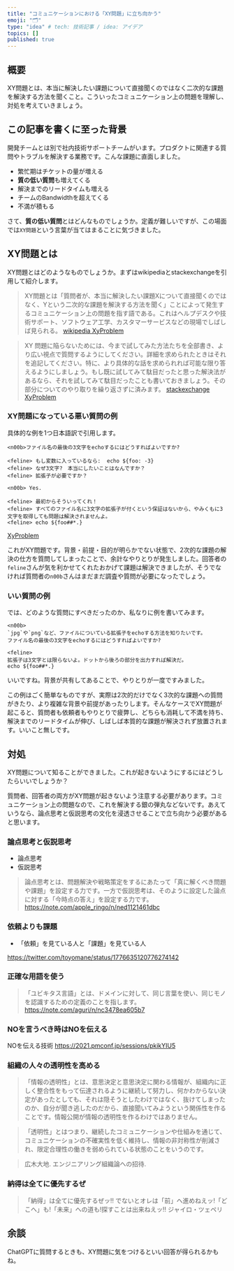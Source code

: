 ```yaml
---
title: "コミュニケーションにおける「XY問題」に立ち向かう"
emoji: "🗂"
type: "idea" # tech: 技術記事 / idea: アイデア
topics: []
published: true
---
```


## 概要

XY問題とは、本当に解決したい課題について直接聞くのではなく二次的な課題を解決する方法を聞くこと。こういったコミュニケーション上の問題を理解し、対処を考えていきましょう。

## この記事を書くに至った背景

開発チームとは別で社内技術サポートチームがいます。プロダクトに関連する質問やトラブルを解決する業務です。こんな課題に直面しました。

- 繁忙期はチケットの量が増える
- **質の低い質問**も増えてくる
- 解決までのリードタイムも増える
- チームのBandwidthを超えてくる
- 不満が積もる

さて、**質の低い質問**とはどんなものでしょうか。定義が難しいですが、この場面では`XY問題`という言葉が当てはまることに気づきました。

## XY問題とは

XY問題とはどのようなものでしょうか。まずはwikipediaとstackexchangeを引用して紹介します。

> XY問題とは「質問者が、本当に解決したい課題Xについて直接聞くのではなく、Yという二次的な課題を解決する方法を聞く」ことによって発生するコミュニケーション上の問題を指す語である。これはヘルプデスクや技術サポート、ソフトウェア工学、カスタマーサービスなどの現場でしばしば見られる。
[wikipedia XyProblem](https://ja.m.wikipedia.org/wiki/XY%E5%95%8F%E9%A1%8C)

> XY 問題に陥らないためには、今まで試してみた方法たちを全部書き、より広い視点で質問するようにしてください。詳細を求められたときはそれを追記してください。特に、より具体的な話を求められれば可能な限り答えるようにしましょう。もし既に試してみて駄目だったと思った解決法があるなら、それを試してみて駄目だったことも書いておきましょう。その部分についてのやり取りを繰り返さずに済みます。
[stackexchange XyProblem](https://meta.stackexchange.com/questions/66377/what-is-the-xy-problem)


### XY問題になっている悪い質問の例

具体的な例を1つ日本語訳で引用します。
```
<n00b>ファイル名の最後の3文字をechoするにはどうすればよいですか?

<feline> もし変数に入っているなら:  echo ${foo: -3}
<feline> なぜ3文字?　本当にしたいことはなんですか？
<feline> 拡張子が必要ですか？

<n00b> Yes.

<feline> 最初からそういってくれ！
<feline> すべてのファイル名に3文字の拡張子が付くという保証はないから、やみくもに3文字を取得しても問題は解決されませんよ。
<feline> echo ${foo##*.}
```
[XyProblem]([https://example.com](https://web.archive.org/web/20220104214000/https://mywiki.wooledge.org/XyProblem))

これがXY問題です。背景・前提・目的が明らかでない状態で、2次的な課題の解決の仕方を質問してしまったことで、余計なやりとりが発生しました。回答者の`feline`さんが気を利かせてくれたおかげて課題は解決できましたが、そうでなければ質問者の`n00b`さんはまだまだ調査や質問が必要になったでしょう。

### いい質問の例
では、どのような質問にすべきだったのか、私なりに例を書いてみます。

```
<n00b>
`jpg`や`png`など、ファイルについている拡張子をechoする方法を知りたいです。
ファイル名の最後の3文字をechoするにはどうすればよいですか?

<feline>
拡張子は3文字とは限らないよ。ドットから後ろの部分を出力すれば解決だ。
echo ${foo##*.}
```

いいですね。背景が共有してあることで、やりとりが一度ですみました。

この例はごく簡単なものですが、実際は2次的だけでなく3次的な課題への質問がきたり、より複雑な背景や前提があったりします。そんなケースでXY問題が起こると、質問者も依頼者もやりとりで疲弊し、どちらも消耗して不満を持ち、解決までのリードタイムが伸び、しばしば本質的な課題が解決されず放置されます。いいこと無しです。

## 対処

XY問題について知ることができました。これが起きないようにするにはどうしたらいいでしょうか？

質問者、回答者の両方がXY問題が起きないよう注意する必要があります。コミュニケーション上の問題なので、これを解決する銀の弾丸などないです。あえていうなら、論点思考と仮説思考の文化を浸透させることで立ち向かう必要があると思います。

### 論点思考と仮説思考

- 論点思考
- 仮説思考

> 論点思考とは、問題解決や戦略策定をするにあたって「真に解くべき問題や課題」を設定する力です。一方で仮説思考は、そのように設定した論点に対する「今時点の答え」を設定する力です。
https://note.com/apple_ringo/n/ned1121461dbc

### 依頼よりも課題

- 「依頼」を見ている人と「課題」を見ている人

https://twitter.com/toyomane/status/1776635120776274142

### 正確な用語を使う

> 「ユビキタス言語」とは、ドメインに対して、同じ言葉を使い、同じモノを認識するための定義のことを指します。
https://note.com/aguri/n/nc3478ea605b7

### NOを言うべき時はNOを伝える

NOを伝える技術
https://2021.pmconf.jp/sessions/pkikYIU5

### 組織の人々の透明性を高める

> 「情報の透明性」とは、意思決定と意思決定に関わる情報が、組織内に正しく整合性をもって伝達されるように継続して努力し、何かわからない決定があったとしても、それは隠そうとしたわけではなく、抜けてしまったのか、自分が聞き逃したのだから、直接聞いてみようという関係性を作ることです。情報公開が情報の透明性を作るわけではありません。

> 「透明性」とはつまり、継続したコミュニケーションや仕組みを通じて、コミュニケーションの不確実性を低く維持し、情報の非対称性が削減され、限定合理性の働きを弱められている状態のことをいうのです。

> 広木大地. エンジニアリング組織論への招待.

### 納得は全てに優先するぜ

> 「納得」は全てに優先するぜッ‼ でないとオレは「前」へ進めねえッ!「どこへ」も!「未来」への道も!探すことは出来ねえッ‼
ジャイロ・ツェペリ

## 余談

ChatGPTに質問するときも、XY問題に気をつけるといい回答が得られるかもね。

